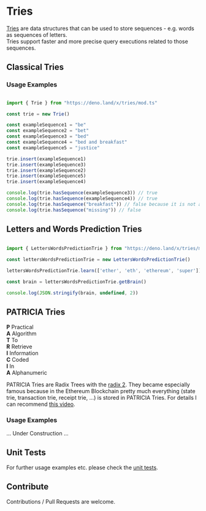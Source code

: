# Tries
[Tries](https://www.youtube.com/watch?v=3CbFFVHQrk4) are data structures that can be used to store sequences - e.g. words as sequences of letters.  
Tries support faster and more precise query executions related to those sequences.  

## Classical Tries 
### Usage Examples

```ts  

import { Trie } from "https://deno.land/x/tries/mod.ts"

const trie = new Trie()

const exampleSequence1 = "be"
const exampleSequence2 = "bet"
const exampleSequence3 = "bed"
const exampleSequence4 = "bed and breakfast"
const exampleSequence5 = "justice"

trie.insert(exampleSequence1)
trie.insert(exampleSequence3)
trie.insert(exampleSequence2)
trie.insert(exampleSequence5)
trie.insert(exampleSequence4)

console.log(trie.hasSequence(exampleSequence3)) // true
console.log(trie.hasSequence(exampleSequence4)) // true
console.log(trie.hasSequence("breakfast")) // false because it is not added as a discrete sequence
console.log(trie.hasSequence("missing")) // false 

```

## Letters and Words Prediction Tries

```ts

import { LettersWordsPredictionTrie } from "https://deno.land/x/tries/mod-letters-and-word-prediction.ts"

const lettersWordsPredictionTrie = new LettersWordsPredictionTrie()

lettersWordsPredictionTrie.learn(['ether', 'eth', 'ethereum', 'super'])

const brain = lettersWordsPredictionTrie.getBrain()

console.log(JSON.stringify(brain, undefined, 2))


```

## PATRICIA Tries
**P** Practical  
**A** Algorithm  
**T** To   
**R** Retrieve   
**I** Information  
**C** Coded  
**I** In   
**A** Alphanumeric  

PATRICIA Tries are Radix Trees with the [radix 2](https://cs.stackexchange.com/questions/63048/what-is-the-difference-between-radix-trees-and-patricia-tries). They became especially famous because in the Ethereum Blockchain pretty much everything (state trie, transaction trie, receipt trie, ...) is stored in PATRICIA Tries. For details I can recommend [this video](https://www.youtube.com/watch?v=OxofT39TJgg).

### Usage Examples
... Under Construction ...

## Unit Tests
For further usage examples etc. please check the [unit tests](https://github.com/distributed-ledger-technology/tries/blob/main/src/trie.spec.ts).

## Contribute
Contributions / Pull Requests are welcome.




